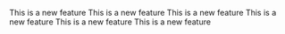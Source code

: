 This is a new feature
This is a new feature
This is a new feature
This is a new feature
This is a new feature
This is a new feature
